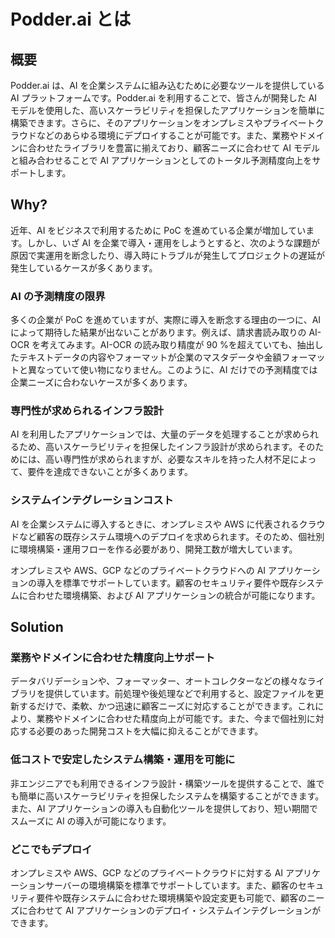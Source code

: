# Podder.ai とは
## 概要
Podder.ai は、AI を企業システムに組み込むために必要なツールを提供している AI プラットフォームです。Podder.ai を利用することで、皆さんが開発した AI モデルを使用した、高いスケーラビリティを担保したアプリケーションを簡単に構築できます。さらに、そのアプリケーションをオンプレミスやプライベートクラウドなどのあらゆる環境にデプロイすることが可能です。また、業務やドメインに合わせたライブラリを豊富に揃えており、顧客ニーズに合わせて AI モデルと組み合わせることで AI アプリケーションとしてのトータル予測精度向上をサポートします。

## Why?
近年、AI をビジネスで利用するために PoC を進めている企業が増加しています。しかし、いざ AI を企業で導入・運用をしようとすると、次のような課題が原因で実運用を断念したり、導入時にトラブルが発生してプロジェクトの遅延が発生しているケースが多くあります。

### AI の予測精度の限界
多くの企業が PoC を進めていますが、実際に導入を断念する理由の一つに、AI によって期待した結果が出ないことがあります。例えば、請求書読み取りの AI-OCR を考えてみます。AI-OCR の読み取り精度が 90 %を超えていても、抽出したテキストデータの内容やフォーマットが企業のマスタデータや金額フォーマットと異なっていて使い物になりません。このように、AI だけでの予測精度では企業ニーズに合わないケースが多くあります。

### 専門性が求められるインフラ設計
AI を利用したアプリケーションでは、大量のデータを処理することが求められるため、高いスケーラビリティを担保したインフラ設計が求められます。そのためには、高い専門性が求められますが、必要なスキルを持った人材不足によって、要件を達成できないことが多くあります。

### システムインテグレーションコスト
AI を企業システムに導入するときに、オンプレミスや AWS に代表されるクラウドなど顧客の既存システム環境へのデプロイを求められます。そのため、個社別に環境構築・運用フローを作る必要があり、開発工数が増大しています。

オンプレミスや AWS、GCP などのプライベートクラウドへの AI アプリケーションの導入を標準でサポートしています。顧客のセキュリティ要件や既存システムに合わせた環境構築、および AI アプリケーションの統合が可能になります。

## Solution
### 業務やドメインに合わせた精度向上サポート
データバリデーションや、フォーマッター、オートコレクターなどの様々なライブラリを提供しています。前処理や後処理などで利用すると、設定ファイルを更新するだけで、柔軟、かつ迅速に顧客ニーズに対応することができます。これにより、業務やドメインに合わせた精度向上が可能です。また、今まで個社別に対応する必要のあった開発コストを大幅に抑えることができます。

### 低コストで安定したシステム構築・運用を可能に
非エンジニアでも利用できるインフラ設計・構築ツールを提供することで、誰でも簡単に高いスケーラビリティを担保したシステムを構築することができます。また、AI アプリケーションの導入も自動化ツールを提供しており、短い期間でスムーズに AI の導入が可能になります。

### どこでもデプロイ
オンプレミスや AWS、GCP などのプライベートクラウドに対する AI アプリケーションサーバーの環境構築を標準でサポートしています。また、顧客のセキュリティ要件や既存システムに合わせた環境構築や設定変更も可能で、顧客のニーズに合わせて AI アプリケーションのデプロイ・システムインテグレーションができます。